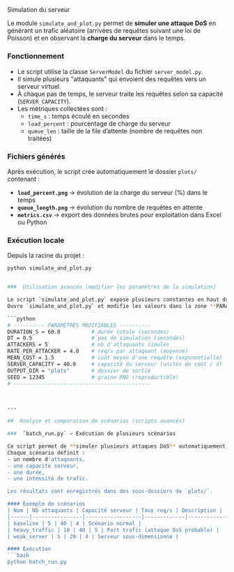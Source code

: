 ## 
 Simulation du serveur

Le module `simulate_and_plot.py` permet de **simuler une attaque DoS** en générant un trafic aléatoire (arrivées de requêtes suivant une loi de Poisson) et en observant la **charge du serveur** dans le temps.

### Fonctionnement
- Le script utilise la classe `ServerModel` du fichier `server_model.py`.
- Il simule plusieurs "attaquants" qui envoient des requêtes vers un serveur virtuel.
- À chaque pas de temps, le serveur traite les requêtes selon sa capacité (`SERVER_CAPACITY`).
- Les métriques collectées sont :
  - `time_s` : temps écoulé en secondes
  - `load_percent` : pourcentage de charge du serveur
  - `queue_len` : taille de la file d’attente (nombre de requêtes non traitées)

### Fichiers générés
Après exécution, le script crée automatiquement le dossier `plots/` contenant :
- **`load_percent.png`** → évolution de la charge du serveur (%) dans le temps  
- **`queue_length.png`** → évolution du nombre de requêtes en attente  
- **`metrics.csv`** → export des données brutes pour exploitation dans Excel ou Python  

### Exécution locale
Depuis la racine du projet :
```bash
python simulate_and_plot.py


###  Utilisation avancée (modifier les paramètres de la simulation)

Le script `simulate_and_plot.py` expose plusieurs constantes en haut du fichier que tu peux ajuster pour tester différents scénarios.  
Ouvre `simulate_and_plot.py` et modifie les valeurs dans la zone **PARAMÈTRES MODIFIABLES** :

```python
# ---------- PARAMÈTRES MODIFIABLES ----------
DURATION_S = 60.0          # durée totale (secondes)
DT = 0.5                   # pas de simulation (secondes)
ATTACKERS = 5              # nb d'attaquants simulés
RATE_PER_ATTACKER = 4.0    # req/s par attaquant (moyenne)
MEAN_COST = 1.5            # coût moyen d'une requête (exponentielle)
SERVER_CAPACITY = 40.0     # capacité du serveur (unités de coût / s)
OUTPUT_DIR = "plots"       # dossier de sortie
SEED = 12345               # graine RNG (reproductible)
# --------------------------------------------



---

##  Analyse et comparaison de scénarios (scripts avancés)

###  `batch_run.py` — Exécution de plusieurs scénarios

Ce script permet de **simuler plusieurs attaques DoS** automatiquement et de comparer leurs effets sur la charge du serveur.  
Chaque scénario définit :
- un nombre d'attaquants,
- une capacité serveur,
- une durée,
- une intensité de trafic.

Les résultats sont enregistrés dans des sous-dossiers de `plots/`.

#### Exemple de scénarios
| Nom | Nb attaquants | Capacité serveur | Taux req/s | Description |
|------|----------------|------------------|-------------|--------------|
| baseline | 5 | 40 | 4 | Scénario normal |
| heavy_traffic | 10 | 40 | 5 | Fort trafic (attaque DoS probable) |
| weak_server | 5 | 20 | 4 | Serveur sous-dimensionné |

#### Exécution
```bash
python batch_run.py
